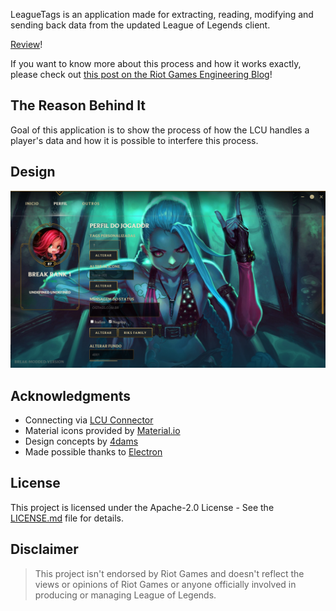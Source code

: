 LeagueTags is an application made for extracting, reading, modifying and sending back data from the updated League of Legends client.

[Review](https://www.youtube.com/watch?v=BsEJb3TTQGw)!

If you want to know more about this process and how it works exactly, please check out [this post on the Riot Games Engineering Blog](https://engineering.riotgames.com/news/architecture-league-client-update)!

## The Reason Behind It

Goal of this application is to show the process of how the LCU handles a player's data and how it is possible to interfere this process.

## Design

![Preview](https://github.com/BreakXD/leaguetags/blob/master/images/previews/2.png)

## Acknowledgments

* Connecting via [LCU Connector](https://www.npmjs.com/package/lcu-connector)
* Material icons provided by [Material.io](https://material.io/icons/)
* Design concepts by [4dams](https://github.com/4dams/LeagueToolkit)
* Made possible thanks to [Electron](https://electronjs.org/)

## License

This project is licensed under the Apache-2.0 License - See the [LICENSE.md](LICENSE.md) file for details.

## Disclaimer

> This project isn't endorsed by Riot Games and doesn't reflect the views or opinions of Riot Games or anyone officially involved in producing or managing League of Legends.
